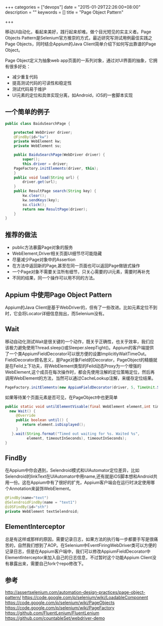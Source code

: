 +++
categories = ["devops"]
date = "2015-01-29T22:26:00+08:00"
description = ""
keywords = []
title = "Page Object Pattern"

+++

移动UI自动化，看起来美好，践行起来却难。做个目光短见的实主义者。Page Objects Pattern是Selenium官方推崇的方式，最近研究写测试用例最佳实践之Page Objects，同时结合Appium的Java Client简单介绍下如何写出靠谱的Page Object。

Page Object定义为抽象web app页面的一系列对象，通过对UI界面的抽象，它拥有很多好处：

* 减少重复代码
* 提高测试代码的可读性和稳定性
* 测试代码易于维护
* UI元素的定位和具体实现分离，如Android，iOS的一套脚本实现
<!--more-->
## 一个简单的例子

```java
public class BaiduSearchPage {

	protected WebDriver driver;
	@FindBy(id="kw")
	private WebElement kw;
	private WebElement su;

	public BaiduSearchPage(WebDriver driver) {
		super();
		this.driver = driver;
    PageFactory.initElements(driver, this);
	}
	public void load(String url) {
		driver.get(url);
	}
	public ResultPage search(String key) {
		kw.clear();
		kw.sendKeys(key);
		su.click();
		return new ResultPage(driver);
	}
}
```

## 推荐的做法

* public方法暴露Page对象的服务
* WebElement,Driver相关页面UI细节尽可能隐藏
* 尽量减少Page对象中的Assertion
* 在方法中返回新的Page,甚至在同一页面也可以返回Page做链式操作
* 一个Page对象不需要关注所有细节，只关心需要的UI元素，需要时再补充
* 不同的结果，同一个操作可以用不同的方法。

## Appium 中使用Page Object Pattern

Appium的Java Client是基于WebDriver的，但有了一些改进。比如元素定位不到时，它会将Locator详细信息抛出，而Selenium没有。

## Wait

移动自动化测试Wait是很关键的一个动作，既关乎正确性，也关乎效率，我们应该极力避免使用Thread.sleep()或Sleeper.sleepTight()。Appium的客户端提供了一个类AppiumFieldDecorator可以很方便的设置ImplicitlyWaitTimeOut。FieldDecorator顾名思义，是Page对象Field的Decorator，PageObject的精髓就是在Feild上下功夫，将WebElement类型的Feild动态Proxy为一个增强的WebElement,这个成员在每次操作时，都会先使用注解的定位策略定位，然后再调用WebElement的方法，当然可以通过CacheLookup注解，来缓存定位结果。

```java
PageFactory.initElements(new AppiumFieldDecorator(driver, 5, TimeUnit.SECONDS), pageObject);
```

如果等待某个页面元素是否可见，在PageObject中也更简单

```java
public static void untilElementVisable(final WebElement element,int timeoutInSeconds){
  new Wait() {
     @Override
     public boolean until() {
		return element.isDisplayed();
     }
   }.wait(String.format("Timed out waiting for %s. Waited %s",
		  element, timeoutInSeconds), timeoutInSeconds);
}

```

## FindBy

在Appium中你会遇到，Selendroid模式和UIAutomator定位差异，比如Selendroid的linkText在UIAutomator中用name,还有就是iOS脚本想和Android共用一份。这在Appium中有了很好的扩充，Appium客户端会在运行时决定使用哪个Annotation来装饰WebElement。

```java
@FindBy(name="text")
@SelendroidFindBy(name = "text1")
@iOSFindBy(id="sth")
private WebElement textSelendroid;
```

## ElementInterceptor

总是有这样或那样的原因，需要记录日志，如果方法的执行每一步都要手写是很痛苦的，自然我们想到了AOP。在Selenium中EventFiringWebDriver类可以方便的记录日志，但是在Appium客户端中，我们可以修改AppiumFieldDecorator中ElementInterceptor来加入自己的日志信息，不过暂时这个功能Appium Client没有暴露出来，需要自己fork个repo修改下。

## 参考

http://assertselenium.com/automation-design-practices/page-object-pattern/
https://code.google.com/p/selenium/wiki/LoadableComponent
https://code.google.com/p/selenium/wiki/PageObjects
https://code.google.com/p/selenium/wiki/PageFactory
https://github.com/FluentLenium/FluentLenium
https://github.com/countableSet/webdriver-demo
